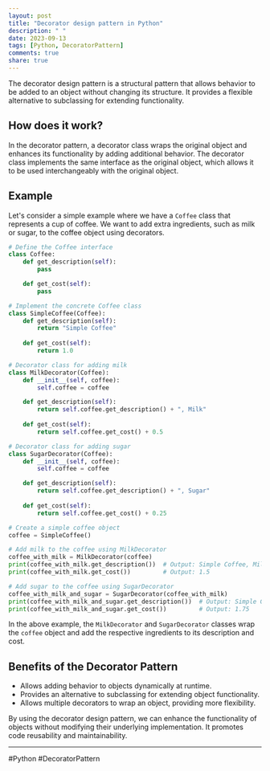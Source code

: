 ```yaml
---
layout: post
title: "Decorator design pattern in Python"
description: " "
date: 2023-09-13
tags: [Python, DecoratorPattern]
comments: true
share: true
---
```


The decorator design pattern is a structural pattern that allows behavior to be added to an object without changing its structure. It provides a flexible alternative to subclassing for extending functionality.

## How does it work?

In the decorator pattern, a decorator class wraps the original object and enhances its functionality by adding additional behavior. The decorator class implements the same interface as the original object, which allows it to be used interchangeably with the original object.

## Example

Let's consider a simple example where we have a `Coffee` class that represents a cup of coffee. We want to add extra ingredients, such as milk or sugar, to the coffee object using decorators.

```python
# Define the Coffee interface
class Coffee:
    def get_description(self):
        pass

    def get_cost(self):
        pass

# Implement the concrete Coffee class
class SimpleCoffee(Coffee):
    def get_description(self):
        return "Simple Coffee"
    
    def get_cost(self):
        return 1.0

# Decorator class for adding milk
class MilkDecorator(Coffee):
    def __init__(self, coffee):
        self.coffee = coffee

    def get_description(self):
        return self.coffee.get_description() + ", Milk"
    
    def get_cost(self):
        return self.coffee.get_cost() + 0.5

# Decorator class for adding sugar
class SugarDecorator(Coffee):
    def __init__(self, coffee):
        self.coffee = coffee

    def get_description(self):
        return self.coffee.get_description() + ", Sugar"
    
    def get_cost(self):
        return self.coffee.get_cost() + 0.25

# Create a simple coffee object
coffee = SimpleCoffee()

# Add milk to the coffee using MilkDecorator
coffee_with_milk = MilkDecorator(coffee)
print(coffee_with_milk.get_description())  # Output: Simple Coffee, Milk
print(coffee_with_milk.get_cost())         # Output: 1.5

# Add sugar to the coffee using SugarDecorator
coffee_with_milk_and_sugar = SugarDecorator(coffee_with_milk)
print(coffee_with_milk_and_sugar.get_description())  # Output: Simple Coffee, Milk, Sugar
print(coffee_with_milk_and_sugar.get_cost())         # Output: 1.75
```

In the above example, the `MilkDecorator` and `SugarDecorator` classes wrap the `coffee` object and add the respective ingredients to its description and cost.

## Benefits of the Decorator Pattern

- Allows adding behavior to objects dynamically at runtime.
- Provides an alternative to subclassing for extending object functionality.
- Allows multiple decorators to wrap an object, providing more flexibility.

By using the decorator design pattern, we can enhance the functionality of objects without modifying their underlying implementation. It promotes code reusability and maintainability.

---

#Python #DecoratorPattern